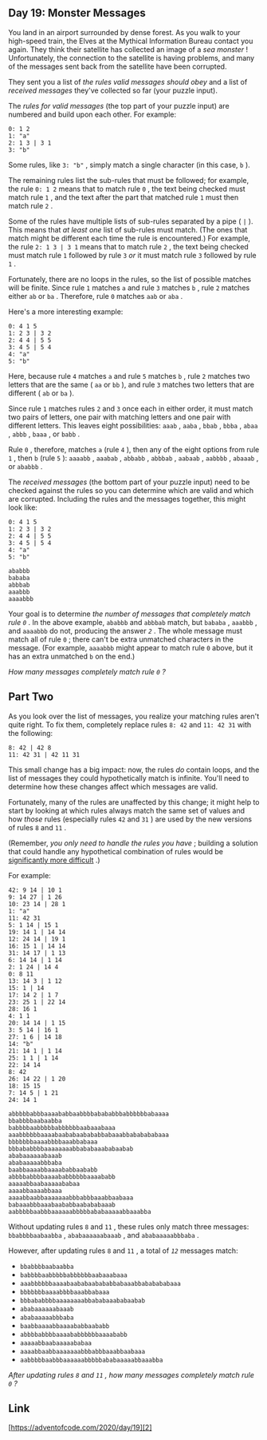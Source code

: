 ## Day 19: Monster Messages

You land in an airport surrounded by dense forest. As you walk to your high-speed train, the Elves at the Mythical Information Bureau contact you again. They think their satellite has collected an image of a _sea monster_ ! Unfortunately, the connection to the satellite is having problems, and many of the messages sent back from the satellite have been corrupted.

They sent you a list of _the rules valid messages should obey_ and a list of _received messages_ they've collected so far (your puzzle input).

The _rules for valid messages_ (the top part of your puzzle input) are numbered and build upon each other. For example:

```
0: 1 2
1: "a"
2: 1 3 | 3 1
3: "b"
```

Some rules, like `3: "b"` , simply match a single character (in this case, `b` ).

The remaining rules list the sub-rules that must be followed; for example, the rule `0: 1 2` means that to match rule `0` , the text being checked must match rule `1` , and the text after the part that matched rule `1` must then match rule `2` .

Some of the rules have multiple lists of sub-rules separated by a pipe ( `|` ). This means that _at least one_ list of sub-rules must match. (The ones that match might be different each time the rule is encountered.) For example, the rule `2: 1 3 | 3 1` means that to match rule `2` , the text being checked must match rule `1` followed by rule `3` _or_ it must match rule `3` followed by rule `1` .

Fortunately, there are no loops in the rules, so the list of possible matches will be finite. Since rule `1` matches `a` and rule `3` matches `b` , rule `2` matches either `ab` or `ba` . Therefore, rule `0` matches `aab` or `aba` .

Here's a more interesting example:

```
0: 4 1 5
1: 2 3 | 3 2
2: 4 4 | 5 5
3: 4 5 | 5 4
4: "a"
5: "b"
```

Here, because rule `4` matches `a` and rule `5` matches `b` , rule `2` matches two letters that are the same ( `aa` or `bb` ), and rule `3` matches two letters that are different ( `ab` or `ba` ).

Since rule `1` matches rules `2` and `3` once each in either order, it must match two pairs of letters, one pair with matching letters and one pair with different letters. This leaves eight possibilities: `aaab` , `aaba` , `bbab` , `bbba` , `abaa` , `abbb` , `baaa` , or `babb` .

Rule `0` , therefore, matches `a` (rule `4` ), then any of the eight options from rule `1` , then `b` (rule `5` ): `aaaabb` , `aaabab` , `abbabb` , `abbbab` , `aabaab` , `aabbbb` , `abaaab` , or `ababbb` .

The _received messages_ (the bottom part of your puzzle input) need to be checked against the rules so you can determine which are valid and which are corrupted. Including the rules and the messages together, this might look like:

```
0: 4 1 5
1: 2 3 | 3 2
2: 4 4 | 5 5
3: 4 5 | 5 4
4: "a"
5: "b"

ababbb
bababa
abbbab
aaabbb
aaaabbb
```

Your goal is to determine _the number of messages that completely match rule `0`_ . In the above example, `ababbb` and `abbbab` match, but `bababa` , `aaabbb` , and `aaaabbb` do not, producing the answer _`2`_ . The whole message must match all of rule `0` ; there can't be extra unmatched characters in the message. (For example, `aaaabbb` might appear to match rule `0` above, but it has an extra unmatched `b` on the end.)

_How many messages completely match rule `0` ?_

## Part Two

As you look over the list of messages, you realize your matching rules aren't quite right. To fix them, completely replace rules `8: 42` and `11: 42 31` with the following:

```
8: 42 | 42 8
11: 42 31 | 42 11 31
```

This small change has a big impact: now, the rules _do_ contain loops, and the list of messages they could hypothetically match is infinite. You'll need to determine how these changes affect which messages are valid.

Fortunately, many of the rules are unaffected by this change; it might help to start by looking at which rules always match the same set of values and how _those_ rules (especially rules `42` and `31` ) are used by the new versions of rules `8` and `11` .

(Remember, _you only need to handle the rules you have_ ; building a solution that could handle any hypothetical combination of rules would be [significantly more difficult][1] .)

For example:

```
42: 9 14 | 10 1
9: 14 27 | 1 26
10: 23 14 | 28 1
1: "a"
11: 42 31
5: 1 14 | 15 1
19: 14 1 | 14 14
12: 24 14 | 19 1
16: 15 1 | 14 14
31: 14 17 | 1 13
6: 14 14 | 1 14
2: 1 24 | 14 4
0: 8 11
13: 14 3 | 1 12
15: 1 | 14
17: 14 2 | 1 7
23: 25 1 | 22 14
28: 16 1
4: 1 1
20: 14 14 | 1 15
3: 5 14 | 16 1
27: 1 6 | 14 18
14: "b"
21: 14 1 | 1 14
25: 1 1 | 1 14
22: 14 14
8: 42
26: 14 22 | 1 20
18: 15 15
7: 14 5 | 1 21
24: 14 1

abbbbbabbbaaaababbaabbbbabababbbabbbbbbabaaaa
bbabbbbaabaabba
babbbbaabbbbbabbbbbbaabaaabaaa
aaabbbbbbaaaabaababaabababbabaaabbababababaaa
bbbbbbbaaaabbbbaaabbabaaa
bbbababbbbaaaaaaaabbababaaababaabab
ababaaaaaabaaab
ababaaaaabbbaba
baabbaaaabbaaaababbaababb
abbbbabbbbaaaababbbbbbaaaababb
aaaaabbaabaaaaababaa
aaaabbaaaabbaaa
aaaabbaabbaaaaaaabbbabbbaaabbaabaaa
babaaabbbaaabaababbaabababaaab
aabbbbbaabbbaaaaaabbbbbababaaaaabbaaabba
```

Without updating rules `8` and `11` , these rules only match three messages: `bbabbbbaabaabba` , `ababaaaaaabaaab` , and `ababaaaaabbbaba` .

However, after updating rules `8` and `11` , a total of _`12`_ messages match:

- `bbabbbbaabaabba`
- `babbbbaabbbbbabbbbbbaabaaabaaa`
- `aaabbbbbbaaaabaababaabababbabaaabbababababaaa`
- `bbbbbbbaaaabbbbaaabbabaaa`
- `bbbababbbbaaaaaaaabbababaaababaabab`
- `ababaaaaaabaaab`
- `ababaaaaabbbaba`
- `baabbaaaabbaaaababbaababb`
- `abbbbabbbbaaaababbbbbbaaaababb`
- `aaaaabbaabaaaaababaa`
- `aaaabbaabbaaaaaaabbbabbbaaabbaabaaa`
- `aabbbbbaabbbaaaaaabbbbbababaaaaabbaaabba`

_After updating rules `8` and `11` , how many messages completely match rule `0` ?_

## Link

[https://adventofcode.com/2020/day/19][2]

[1]: https://en.wikipedia.org/wiki/Formal_grammar
[2]: https://adventofcode.com/2020/day/19
